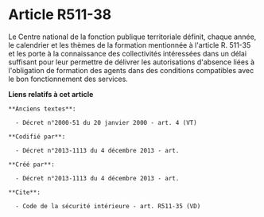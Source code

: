 # Article R511-38

Le Centre national de la fonction publique territoriale définit, chaque année, le calendrier et les thèmes de la formation
mentionnée à l'article R. 511-35 et les porte à la connaissance des collectivités intéressées dans un délai suffisant pour
leur permettre de délivrer les autorisations d'absence liées à l'obligation de formation des agents dans des conditions
compatibles avec le bon fonctionnement des services.

**Liens relatifs à cet article**

	**Anciens textes**:

	  - Décret n°2000-51 du 20 janvier 2000 - art. 4 (VT)

	**Codifié par**:

	  - Décret n°2013-1113 du 4 décembre 2013 - art.

	**Créé par**:

	  - Décret n°2013-1113 du 4 décembre 2013 - art.

	**Cite**:

	  - Code de la sécurité intérieure - art. R511-35 (VD)
